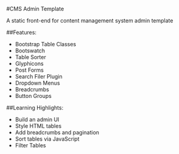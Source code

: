 #CMS Admin Template

A static front-end for content management system admin template

##Features:
-	Bootstrap Table Classes
-	Bootswatch
-	Table Sorter
-	Glyphicons
-	Post Forms
-	Search Filer Plugin
-	Dropdown Menus
-	Breadcrumbs
-	Button Groups

##Learning Highlights:
-	Build an admin UI
-	Style HTML tables
-	Add breadcrumbs and pagination
-	Sort tables via JavaScript
-	Filter Tables
